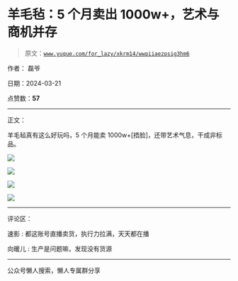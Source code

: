 # 羊毛毡：5 个月卖出 1000w+，艺术与商机并存

> 原文：[`www.yuque.com/for_lazy/xkrm14/wwpiiaezpsig3hm6`](https://www.yuque.com/for_lazy/xkrm14/wwpiiaezpsig3hm6)

作者： 磊爷

日期：2024-03-21

点赞数：**57**

* * *

正文：

羊毛毡真有这么好玩吗，5 个月能卖 1000w+[捂脸]，还带艺术气息，干成非标品。

![](img/68b963116d29ffb659e410ffe89fd152.png)

![](img/231ade42697e586faee09179634569c7.png)

![](img/e26acd0147fbb6836628ca78f85f8b18.png)

![](img/1b58eb5d570b173dd72f6865cd57db31.png)

* * *

评论区：

速影 : 都这账号直播卖货，执行力拉满，天天都在播

向暖儿 : 生产是问题嘛，发现没有货源

* * *

公众号懒人搜索，懒人专属群分享